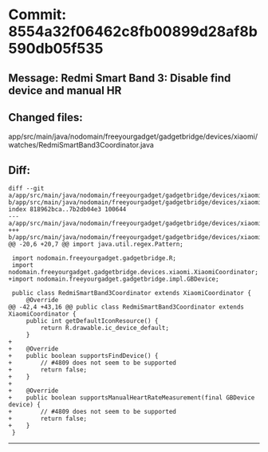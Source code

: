 # Commit: 8554a32f06462c8fb00899d28af8b590db05f535
## Message: Redmi Smart Band 3: Disable find device and manual HR
## Changed files:
app/src/main/java/nodomain/freeyourgadget/gadgetbridge/devices/xiaomi/watches/RedmiSmartBand3Coordinator.java

## Diff:
```
diff --git a/app/src/main/java/nodomain/freeyourgadget/gadgetbridge/devices/xiaomi/watches/RedmiSmartBand3Coordinator.java b/app/src/main/java/nodomain/freeyourgadget/gadgetbridge/devices/xiaomi/watches/RedmiSmartBand3Coordinator.java
index 818962bca..7b2db04e3 100644
--- a/app/src/main/java/nodomain/freeyourgadget/gadgetbridge/devices/xiaomi/watches/RedmiSmartBand3Coordinator.java
+++ b/app/src/main/java/nodomain/freeyourgadget/gadgetbridge/devices/xiaomi/watches/RedmiSmartBand3Coordinator.java
@@ -20,6 +20,7 @@ import java.util.regex.Pattern;
 
 import nodomain.freeyourgadget.gadgetbridge.R;
 import nodomain.freeyourgadget.gadgetbridge.devices.xiaomi.XiaomiCoordinator;
+import nodomain.freeyourgadget.gadgetbridge.impl.GBDevice;
 
 public class RedmiSmartBand3Coordinator extends XiaomiCoordinator {
     @Override
@@ -42,4 +43,16 @@ public class RedmiSmartBand3Coordinator extends XiaomiCoordinator {
     public int getDefaultIconResource() {
         return R.drawable.ic_device_default;
     }
+
+    @Override
+    public boolean supportsFindDevice() {
+        // #4809 does not seem to be supported
+        return false;
+    }
+
+    @Override
+    public boolean supportsManualHeartRateMeasurement(final GBDevice device) {
+        // #4809 does not seem to be supported
+        return false;
+    }
 }
```
-----------------------------------
